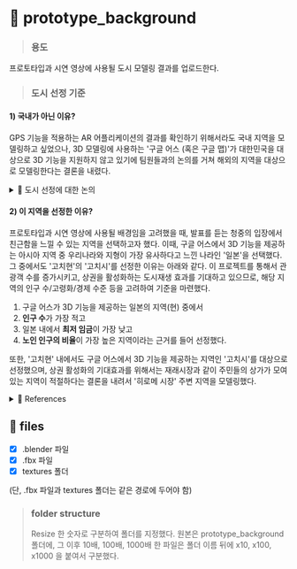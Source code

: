 # 📂 prototype_background

> ### **용도**

프로토타입과 시연 영상에 사용될 도시 모델링 결과를 업로드한다.

> ### **도시 선정 기준**

#### 1) 국내가 아닌 이유?

GPS 기능을 적용하는 AR 어플리케이션의 결과를 확인하기 위해서라도 국내 지역을 모델링하고 싶었으나, 3D 모델링에 사용하는 '구글 어스 (혹은 구글 맵)'가 대한민국을 대상으로
3D 기능을 지원하지 않고 있기에 팀원들과의 논의를 거쳐 해외의 지역을 대상으로 모델링한다는 결론을 내렸다.

<details>
<summary> 📌 도시 선정에 대한 논의 </summary>
<div markdown="1">

    1. 국내 지역과 비슷한 지형을 만드는 것은 어떠한가?
    (ex. 일본의 지역은 우리나라와 비슷한 곳이 많으므로, 일본의 지도를 기반으로 우리나라의 지형을 만들자.)
      우리나라의 특정 도시를 지정하고 (ex. OO구) , 이와 유사하게 만들기 위해서 일본의 여러 건물을 확인해보았지만 구현하는 데에
      상당한 시간과 비용이 들 것이며, 오히려 직접 모델링하는 것보다도 완성도가 떨어질 수도 있음.

    2. 국내 지역을 직접 모델링하는 것은 어떠한가?
      프로젝트 초반의 목적이 '3D 도시 모델링에 드는 시간과 비용을 절감하기 위해서 지도를 기반으로 지형을 자동 생성하는 방향'이었음을 고려할 때,
      또한, 자동화가 아니라 직접 만드는 방식을 취하게 된다면 프로젝트를 위해 개발해야 하는 다른 파트 (ex. VR 기능, AR 기능) 에 쏟는 노력을
      모델링하는 데에 투자해야 한다는 점을 고려할 때, 이 방법은 적절하지 않다는 결론을 내렸음.
      하지만, GPS 기능이 제대로 동작하고 있음을 발표하기 위해서는 간단하게나마 국내 지역을 모델링하여 제시할 계획이 있음.

</div>
</details>

#### 2) 이 지역을 선정한 이유?

프로토타입과 시연 영상에 사용될 배경임을 고려했을 때, 발표를 듣는 청중의 입장에서 친근함을 느낄 수 있는 지역을 선택하고자 했다.
이때, 구글 어스에서 3D 기능을 제공하는 아시아 지역 중 우리나라와 지형이 가장 유사하다고 느낀 나라인 '일본'을 선택했다.
그 중에서도 '고치현'의 '고치시'를 선정한 이유는 아래와 같다.
이 프로젝트를 통해서 관광객 수를 증가시키고, 상권을 활성화하는 도시재생 효과를 기대하고 있으므로, 해당 지역의 인구 수/고령화/경제 수준 등을 고려하여 기준을 마련했다.

1. 구글 어스가 3D 기능을 제공하는 일본의 지역(현) 중에서
2. **인구 수**가 가장 적고
3. 일본 내에서 **최저 임금**이 가장 낮고
4. **노인 인구의 비율**이 가장 높은 지역이라는 근거를 들어 선정했다.

또한, '고치현' 내에서도 구글 어스에서 3D 기능을 제공하는 지역인 '고치시'를 대상으로 선정했으며,
상권 활성화의 기대효과를 위해서는 재래시장과 같이 주민들의 상가가 모여있는 지역이 적절하다는 결론을 내려서 '히로메 시장' 주변 지역을 모델링했다.

<details>
<summary> 🔎 References </summary>
<div markdown="1">     
  
 
- [위키백과 - 고치현](https://ko.wikipedia.org/wiki/%EA%B3%A0%EC%B9%98%ED%98%84)
- [내년 최저임금 … 사상 첫 韓〉日](https://www.donga.com/news/Inter/article/all/20220824/115131998/1)
- [최저임금 ‘차등화’는 지역경제 소멸을 부른다](https://www.junggi.co.kr/article/articleView.html?no=28374#:~:text=%EC%B5%9C%EC%A0%80%EC%9E%84%EA%B8%88%EC%9D%B4%20%EA%B0%80%EC%9E%A5%20%EB%86%92%EC%9D%80,%EC%8B%9C%ED%82%A4%EA%B3%A0%20%EC%A7%80%EB%B0%A9%EC%86%8C%EB%A9%B8%EC%9D%84%20%EC%95%9E%EB%8B%B9%EA%B8%B4%EB%8B%A4.)
- [일본 인구 4명 중 한명은 노인](https://www.hani.co.kr/arti/international/japan/750450.html)
- [‘격차사회’ 일본과 빈곤층 재생산─고용·소득 격차에 의한 저축·교육 격차의 확대를 중심으로](https://s-space.snu.ac.kr/bitstream/10371/91985/1/02_%E2%80%98%EA%B2%A9%EC%B0%A8%EC%82%AC%ED%9A%8C%E2%80%99%20%EC%9D%BC%EB%B3%B8%EA%B3%BC%20%EB%B9%88%EA%B3%A4%EC%B8%B5%20%EC%9E%AC%EC%83%9D%EC%82%B0.pdf)
  
</div>
</details>

## 📑 files

- [x] .blender 파일
- [x] .fbx 파일
- [x] textures 폴더

(단, .fbx 파일과 textures 폴더는 같은 경로에 두어야 함)

> ### **folder structure**
>
> Resize 한 숫자로 구분하여 폴더를 지정했다. 원본은 prototype_background 폴더에, 그 이후 10배, 100배, 1000배 한 파일은 폴더 이름 뒤에 x10, x100, x1000 을 붙여서 구분했다.
